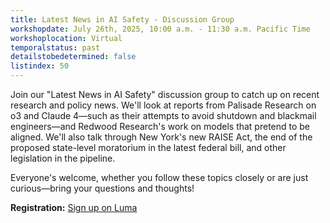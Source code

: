 ```yaml
---
title: Latest News in AI Safety - Discussion Group
workshopdate: July 26th, 2025, 10:00 a.m. - 11:30 a.m. Pacific Time
workshoplocation: Virtual
temporalstatus: past
detailstobedetermined: false
listindex: 50
---
```


Join our "Latest News in AI Safety" discussion group to catch up on recent research and policy news. We'll look at reports from Palisade Research on o3 and Claude 4—such as their attempts to avoid shutdown and blackmail engineers—and Redwood Research's work on models that pretend to be aligned. We'll also talk through New York's new RAISE Act, the end of the proposed state-level moratorium in the latest federal bill, and other legislation in the pipeline. 

Everyone's welcome, whether you follow these topics closely or are just curious—bring your questions and thoughts!

**Registration:** [Sign up on Luma](https://lu.ma/9qaxhk5i)